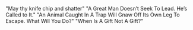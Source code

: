 "May thy knife chip and shatter"
"A Great Man Doesn’t Seek To Lead. He’s Called to It."
"An Animal Caught In A Trap Will Gnaw Off Its Own Leg To Escape. What Will You Do?"
"When Is A Gift Not A Gift?"
